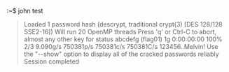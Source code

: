 :~$ john test 
> Loaded 1 password hash (descrypt, traditional crypt(3) [DES 128/128 SSE2-16])
> Will run 20 OpenMP threads
> Press 'q' or Ctrl-C to abort, almost any other key for status
> abcdefg          (flag01)
> 1g 0:00:00:00 100% 2/3 9.090g/s 750381p/s 750381c/s 750381C/s 123456..Melvin!
> Use the "--show" option to display all of the cracked passwords reliably
> Session completed